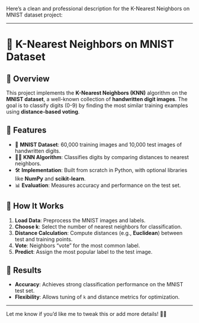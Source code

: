 Here’s a clean and professional description for the K-Nearest Neighbors on MNIST dataset project:  

---

# 🧠 K-Nearest Neighbors on MNIST Dataset  

## 📖 Overview  
This project implements the **K-Nearest Neighbors (KNN)** algorithm on the **MNIST dataset**, a well-known collection of **handwritten digit images**. The goal is to classify digits (0-9) by finding the most similar training examples using **distance-based voting**.  

## 🔹 Features  
- 📝 **MNIST Dataset**: 60,000 training images and 10,000 test images of handwritten digits.  
- 🧑‍💻 **KNN Algorithm**: Classifies digits by comparing distances to nearest neighbors.  
- 🛠️ **Implementation**: Built from scratch in Python, with optional libraries like **NumPy** and **scikit-learn**.  
- 📊 **Evaluation**: Measures accuracy and performance on the test set.  

## 🧠 How It Works  
1. **Load Data**: Preprocess the MNIST images and labels.  
2. **Choose k**: Select the number of nearest neighbors for classification.  
3. **Distance Calculation**: Compute distances (e.g., **Euclidean**) between test and training points.  
4. **Vote**: Neighbors “vote” for the most common label.  
5. **Predict**: Assign the most popular label to the test image.  

## 🚀 Results  
- **Accuracy**: Achieves strong classification performance on the MNIST test set.  
- **Flexibility**: Allows tuning of `k` and distance metrics for optimization.  

---

Let me know if you’d like me to tweak this or add more details! 🚀✨  
